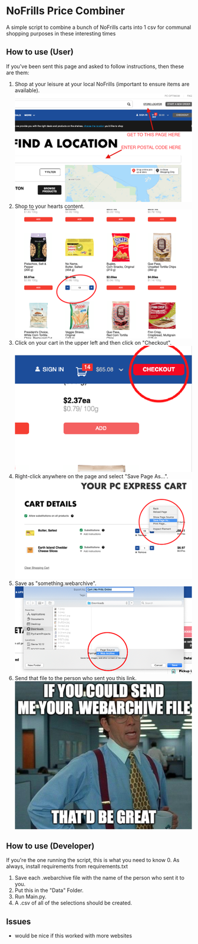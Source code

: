 # NoFrills Price Combiner
A simple script to combine a bunch of NoFrills carts into 1 csv for communal shopping purposes in these interesting times

## How to use (User) ##
If you've been sent this page and asked to follow instructions, then these are them:

1. Shop at your leisure at your local NoFrills (important to ensure items are available).
![](instructional_images/find_store.png)
2. Shop to your hearts content.
![](instructional_images/buy_stuff.png)
3. Click on your cart in the upper left and then click on "Checkout".
![](instructional_images/checkout.png)
4. Right-click anywhere on the page and select "Save Page As...".
![](instructional_images/save_page.png)
5. Save as "something.webarchive".
![](instructional_images/as_type.png)
6. Send that file to the person who sent you this link.
![](instructional_images/meme.png)


## How to use (Developer) ##
If you're the one running the script, this is what you need to know
0. As always, install requirements from requirements.txt
1. Save each .webarchive file with the name of the person who sent it to you.
2. Put this in the "Data" Folder.
3. Run Main.py.
4. A .csv of all of the selections should be created.

## Issues ##
- would be nice if this worked with more websites
